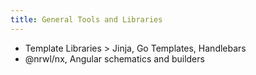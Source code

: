 ```yaml
---
title: General Tools and Libraries
---
```


- Template Libraries > Jinja, Go Templates, Handlebars
- @nrwl/nx, Angular schematics and builders
